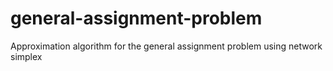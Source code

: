 # general-assignment-problem
Approximation algorithm for the general assignment problem using network simplex
